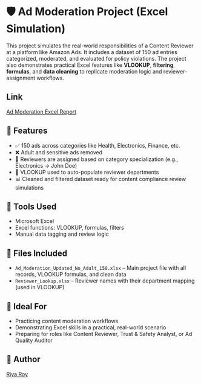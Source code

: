 # 🛡️ Ad Moderation Project (Excel Simulation)

This project simulates the real-world responsibilities of a Content Reviewer at a platform like Amazon Ads. It includes a dataset of 150 ad entries categorized, moderated, and evaluated for policy violations. The project also demonstrates practical Excel features like **VLOOKUP**, **filtering**, **formulas**, and **data cleaning** to replicate moderation logic and reviewer-assignment workflows.

## Link
[Ad Moderation Excel Report](https://1drv.ms/x/c/981f247b2e4afe2d/EWLA6epI_P1IlwdMGlAJi5EBkI1Pi1qluffCtaLqf5JDXA?e=xr1RAh)

## 📌 Features

- ✅ 150 ads across categories like Health, Electronics, Finance, etc.
- ❌ Adult and sensitive ads removed
- 🧠 Reviewers are assigned based on category specialization (e.g., Electronics → John Doe)
- 🧮 VLOOKUP used to auto-populate reviewer departments
- 📊 Cleaned and filtered dataset ready for content compliance review simulations

## 🔧 Tools Used

- Microsoft Excel
- Excel functions: VLOOKUP, formulas, filters
- Manual data tagging and review logic

## 📁 Files Included

- `Ad_Moderation_Updated_No_Adult_150.xlsx` – Main project file with all records, VLOOKUP formulas, and clean data
- `Reviewer_Lookup.xlsx` – Reviewer names with their department mapping (used in VLOOKUP)

## 🚀 Ideal For

- Practicing content moderation workflows
- Demonstrating Excel skills in a practical, real-world scenario
- Preparing for roles like Content Reviewer, Trust & Safety Analyst, or Ad Quality Auditor

## 👤 Author

[Riya Roy](https://github.com/riya1120)  
